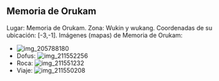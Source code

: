 ## Memoria de Orukam
Lugar: Memoria de Orukam.
Zona: Wukin y wukang.
Coordenadas de su ubicación: [-3,-1].
Imágenes (mapas) de Memoria de Orukam:
- ![img_205788180](https://media.discordapp.net/attachments/1115311447145193482/1115348103466332230/205788180.jpg)
- Dofus: ![img_211552256](https://media.discordapp.net/attachments/1115311447145193482/1115350251335864430/211552256.jpg)
- Roca: ![img_211551232](https://media.discordapp.net/attachments/1115311447145193482/1115350248982859827/211551232.jpg)
- Viaje: ![img_211550208](https://media.discordapp.net/attachments/1115311447145193482/1115350228086820984/211550208.jpg)